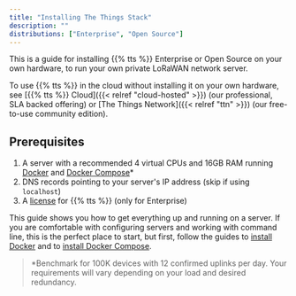 ```yaml
---
title: "Installing The Things Stack"
description: ""
distributions: ["Enterprise", "Open Source"]
---
```


This is a guide for installing {{% tts %}} Enterprise or Open Source on your own hardware, to run your own private LoRaWAN network server.

To use {{% tts %}} in the cloud without installing it on your own hardware, see [{{% tts %}} Cloud]({{< relref "cloud-hosted" >}}) (our professional, SLA backed offering) or [The Things Network]({{< relref "ttn" >}}) (our free-to-use community edition).

<!--more-->

## Prerequisites

1. A server with a recommended 4 virtual CPUs and 16GB RAM running [Docker](https://docs.docker.com/engine/) and [Docker Compose](https://docs.docker.com/compose/)*
2. DNS records pointing to your server's IP address (skip if using `localhost`)
3. A [license](https://thethingsindustries.com/technology/pricing) for {{% tts %}} (only for Enterprise)

<!--more-->

This guide shows you how to get everything up and running on a server. If you are comfortable with configuring servers and working with command line, this is the perfect place to start, but first, follow the guides to [install Docker](https://docs.docker.com/install/#supported-platforms) and to [install Docker Compose](https://docs.docker.com/compose/install/#install-compose).

> *Benchmark for 100K devices with 12 confirmed uplinks per day. Your requirements will vary depending on your load and desired redundancy.
